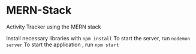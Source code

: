 # MERN-Stack
 
Activity Tracker using the MERN stack 

Install necessary libraries with `npm install`
To start the server, run `nodemon server`
To start the application , run `npm start` 
